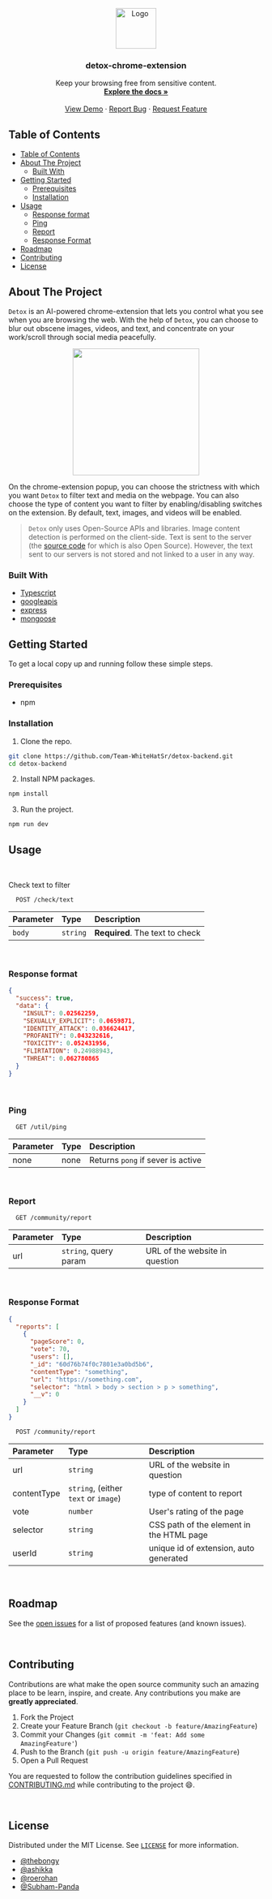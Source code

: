 <!-- PROJECT LOGO -->
<p align="center">
  <a href="https://github.com/Team-WhiteHatSr/detox-backend">
    <img src="https://github.com/Team-WhiteHatSr/detox-chrome-extension/blob/master/public/icon.png?raw=true" alt="Logo" width="80">
  </a>

  <h3 align="center">detox-chrome-extension</h3>

  <p align="center">
    Keep your browsing free from sensitive content.
    <br />
    <a href="https://github.com/Team-WhiteHatSr/detox-backend/#about-the-project"><strong>Explore the docs »</strong></a>
    <br />
    <br />
    <a href="https://github.com/Team-WhiteHatSr/detox-backend/">View Demo</a>
    ·
    <a href="https://github.com/Team-WhiteHatSr/detox-backend/issues">Report Bug</a>
    ·
    <a href="https://github.com/Team-WhiteHatSr/detox-backend/issues">Request Feature</a>
  </p>
</p>




<!-- TABLE OF CONTENTS -->
## Table of Contents

- [Table of Contents](#table-of-contents)
- [About The Project](#about-the-project)
  - [Built With](#built-with)
- [Getting Started](#getting-started)
  - [Prerequisites](#prerequisites)
  - [Installation](#installation)
- [Usage](#usage)
  - [Response format](#response-format)
  - [Ping](#ping)
  - [Report](#report)
  - [Response Format](#response-format-1)
- [Roadmap](#roadmap)
- [Contributing](#contributing)
- [License](#license)



<!-- ABOUT THE PROJECT -->
## About The Project

`Detox` is an AI-powered chrome-extension that lets you control what you see when you are browsing the web. With the help of `Detox`, you can choose to blur out obscene images, videos, and text, and concentrate on your work/scroll through social media peacefully.

<p align="center">
    <img src="https://github.com/Team-WhiteHatSr/detox-chrome-extension/raw/master/assets/demo-screenshot.png" width="250" style="text-align: center" />
</p>

On the chrome-extension popup, you can choose the strictness with which you want `Detox` to filter text and media on the webpage. You can also choose the type of content you want to filter by enabling/disabling switches on the extension. By default, text, images, and videos will be enabled.

> `Detox` only uses Open-Source APIs and libraries. Image content detection is performed on the client-side. Text is sent to the server (the [source code](https://github.com/Team-WhiteHatSr/detox-backend) for which is also Open Source). However, the text sent to our servers is not stored and not linked to a user in any way.

### Built With

* [Typescript](https://www.typescriptlang.org/)
* [googleapis](https://www.npmjs.com/package/googleapis)
* [express](https://www.npmjs.com/package/express)
* [mongoose](https://www.npmjs.com/package/mongoose)



<!-- GETTING STARTED -->
## Getting Started

To get a local copy up and running follow these simple steps.

### Prerequisites

* npm


### Installation
 
1. Clone the repo.
```sh
git clone https://github.com/Team-WhiteHatSr/detox-backend.git
cd detox-backend
```
2. Install NPM packages.
```sh
npm install
```
3. Run the project.
```sh
npm run dev
```

<!-- USAGE EXAMPLES -->
## Usage
<br>

Check text to filter
```http
  POST /check/text
```

| Parameter | Type     | Description                     |
| :-------- | :------- | :------------------------------ |
| `body`    | `string` | **Required**. The text to check |

<br>

### Response format

```json
{
  "success": true,
  "data": {
    "INSULT": 0.02562259,
    "SEXUALLY_EXPLICIT": 0.0659871,
    "IDENTITY_ATTACK": 0.036624417,
    "PROFANITY": 0.043232616,
    "TOXICITY": 0.052431956,
    "FLIRTATION": 0.24988943,
    "THREAT": 0.062780865
  }
}
```
<br>

### Ping

```http
  GET /util/ping
```

| Parameter | Type | Description                       |
| :-------- | :--- | :-------------------------------- |
| none      | none | Returns `pong` if sever is active |

<br>

### Report

```http
  GET /community/report
```

| Parameter | Type                  | Description                             |
| :-------- | :-------------------- | :-------------------------------------- |
| url       | `string`, query param | URL of the website in question          |

<br>

### Response Format

```json
{
  "reports": [
    {
      "pageScore": 0,
      "vote": 70,
      "users": [],
      "_id": "60d76b74f0c7801e3a0bd5b6",
      "contentType": "something",
      "url": "https://something.com",
      "selector": "html > body > section > p > something",
      "__v": 0
    }
  ]
}
```

```http
  POST /community/report
```

| Parameter | Type                  | Description                             |
| :-------- | :-------------------- | :-------------------------------------- |
| url       | `string`              | URL of the website in question          |
| contentType| `string`, (either `text` or `image`) | type of content to report|
| vote| `number` | User's rating of the page|
| selector| `string` | CSS path of the element in the HTML page|
| userId| `string` | unique id of extension, auto generated|

<br>

<!-- ROADMAP -->
## Roadmap

See the [open issues](https://github.com/Team-WhiteHatSr/detox-backend/issues) for a list of proposed features (and known issues).

<br>

<!-- CONTRIBUTING -->
## Contributing

Contributions are what make the open source community such an amazing place to be learn, inspire, and create. Any contributions you make are **greatly appreciated**.

1. Fork the Project
2. Create your Feature Branch (`git checkout -b feature/AmazingFeature`)
3. Commit your Changes (`git commit -m 'feat: Add some AmazingFeature'`)
4. Push to the Branch (`git push -u origin feature/AmazingFeature`)
5. Open a Pull Request

You are requested to follow the contribution guidelines specified in [CONTRIBUTING.md](./CONTRIBUTING.md) while contributing to the project :smile:.

<br>

<!-- LICENSE -->
## License

Distributed under the MIT License. See [`LICENSE`](./LICENSE) for more information.




<!-- MARKDOWN LINKS & IMAGES -->
<!-- https://www.markdownguide.org/basic-syntax/#reference-style-links -->

- [@thebongy](https://github.com/thebongy)
- [@ashikka](https://github.com/ashikka)
- [@roerohan](https://github.com/roerohan)
- [@Subham-Panda](https://github.com/Subham-Panda)
